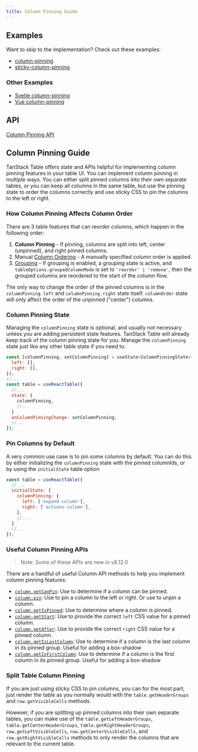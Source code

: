 ```yaml
---
title: Column Pinning Guide
---
```


## Examples

Want to skip to the implementation? Check out these examples:

- [column-pinning](../framework/react/examples/column-pinning)
- [sticky-column-pinning](../framework/react/examples/column-pinning-sticky)

 ### Other Examples
 
- [Svelte column-pinning](../framework/svelte/examples/column-pinning)
- [Vue column-pinning](../framework/vue/examples/column-pinning)

## API

[Column Pinning API](../api/features/column-pinning)

## Column Pinning Guide

TanStack Table offers state and APIs helpful for implementing column pinning features in your table UI. You can implement column pinning in multiple ways. You can either split pinned columns into their own separate tables, or you can keep all columns in the same table, but use the pinning state to order the columns correctly and use sticky CSS to pin the columns to the left or right.

### How Column Pinning Affects Column Order

There are 3 table features that can reorder columns, which happen in the following order:

1. **Column Pinning** - If pinning, columns are split into left, center (unpinned), and right pinned columns.
2. Manual [Column Ordering](../guide/column-ordering) - A manually specified column order is applied.
3. [Grouping](../guide/grouping) - If grouping is enabled, a grouping state is active, and `tableOptions.groupedColumnMode` is set to `'reorder' | 'remove'`, then the grouped columns are reordered to the start of the column flow.

The only way to change the order of the pinned columns is in the `columnPinning.left` and `columnPinning.right` state itself. `columnOrder` state will only affect the order of the unpinned ("center") columns.

### Column Pinning State

Managing the `columnPinning` state is optional, and usually not necessary unless you are adding persistent state features. TanStack Table will already keep track of the column pinning state for you. Manage the `columnPinning` state just like any other table state if you need to.

```jsx
const [columnPinning, setColumnPinning] = useState<ColumnPinningState>({
  left: [],
  right: [],
});
//...
const table = useReactTable({
  //...
  state: {
    columnPinning,
    //...
  }
  onColumnPinningChange: setColumnPinning,
  //...
});
```

### Pin Columns by Default

A very common use case is to pin some columns by default. You can do this by either initializing the `columnPinning` state with the pinned columnIds, or by using the `initialState` table option

```jsx
const table = useReactTable({
  //...
  initialState: {
    columnPinning: {
      left: ['expand-column'],
      right: ['actions-column'],
    },
    //...
  }
  //...
});
```

### Useful Column Pinning APIs

> Note: Some of these APIs are new in v8.12.0

There are a handful of useful Column API methods to help you implement column pinning features:

- [`column.getCanPin`](../api/features/column-pinning#getcanpin): Use to determine if a column can be pinned.
- [`column.pin`](../api/features/column-pinning#pin): Use to pin a column to the left or right. Or use to unpin a column.
- [`column.getIsPinned`](../api/features/column-pinning#getispinned): Use to determine where a column is pinned.
- [`column.getStart`](../api/features/column-pinning#getstart): Use to provide the correct `left` CSS value for a pinned column.
- [`column.getAfter`](../api/features/column-pinning#getafter): Use to provide the correct `right` CSS value for a pinned column.
- [`column.getIsLastColumn`](../api/features/column-pinning#getislastcolumn): Use to determine if a column is the last column in its pinned group. Useful for adding a box-shadow
- [`column.getIsFirstColumn`](../api/features/column-pinning#getisfirstcolumn): Use to determine if a column is the first column in its pinned group. Useful for adding a box-shadow

### Split Table Column Pinning

If you are just using sticky CSS to pin columns, you can for the most part, just render the table as you normally would with the `table.getHeaderGroups` and `row.getVisibleCells` methods.

However, if you are splitting up pinned columns into their own separate tables, you can make use of the `table.getLeftHeaderGroups`, `table.getCenterHeaderGroups`, `table.getRightHeaderGroups`, `row.getLeftVisibleCells`, `row.getCenterVisibleCells`, and `row.getRightVisibleCells` methods to only render the columns that are relevant to the current table.

